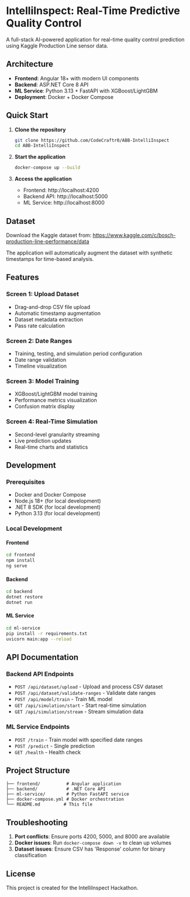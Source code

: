 # IntelliInspect: Real-Time Predictive Quality Control

A full-stack AI-powered application for real-time quality control prediction using Kaggle Production Line sensor data.

## Architecture

- **Frontend**: Angular 18+ with modern UI components
- **Backend**: ASP.NET Core 8 API
- **ML Service**: Python 3.13 + FastAPI with XGBoost/LightGBM
- **Deployment**: Docker + Docker Compose

## Quick Start

1. **Clone the repository**
   ```bash
   git clone https://github.com/CodeCraftr0/ABB-IntelliInspect
   cd ABB-IntelliInspect 
   ```

2. **Start the application**
   ```bash
   docker-compose up --build
   ```

3. **Access the application**
   - Frontend: http://localhost:4200
   - Backend API: http://localhost:5000
   - ML Service: http://localhost:8000

## Dataset

Download the Kaggle dataset from: https://www.kaggle.com/c/bosch-production-line-performance/data

The application will automatically augment the dataset with synthetic timestamps for time-based analysis.

## Features

### Screen 1: Upload Dataset
- Drag-and-drop CSV file upload
- Automatic timestamp augmentation
- Dataset metadata extraction
- Pass rate calculation

### Screen 2: Date Ranges
- Training, testing, and simulation period configuration
- Date range validation
- Timeline visualization

### Screen 3: Model Training
- XGBoost/LightGBM model training
- Performance metrics visualization
- Confusion matrix display

### Screen 4: Real-Time Simulation
- Second-level granularity streaming
- Live prediction updates
- Real-time charts and statistics

## Development

### Prerequisites
- Docker and Docker Compose
- Node.js 18+ (for local development)
- .NET 8 SDK (for local development)
- Python 3.13 (for local development)

### Local Development

#### Frontend
```bash
cd frontend
npm install
ng serve
```

#### Backend
```bash
cd backend
dotnet restore
dotnet run
```

#### ML Service
```bash
cd ml-service
pip install -r requirements.txt
uvicorn main:app --reload
```

## API Documentation

### Backend API Endpoints

- `POST /api/dataset/upload` - Upload and process CSV dataset
- `POST /api/dataset/validate-ranges` - Validate date ranges
- `POST /api/model/train` - Train ML model
- `GET /api/simulation/start` - Start real-time simulation
- `GET /api/simulation/stream` - Stream simulation data

### ML Service Endpoints

- `POST /train` - Train model with specified date ranges
- `POST /predict` - Single prediction
- `GET /health` - Health check

## Project Structure

```
├── frontend/          # Angular application
├── backend/           # .NET Core API
├── ml-service/        # Python FastAPI service
├── docker-compose.yml # Docker orchestration
└── README.md         # This file
```

## Troubleshooting

1. **Port conflicts**: Ensure ports 4200, 5000, and 8000 are available
2. **Docker issues**: Run `docker-compose down -v` to clean up volumes
3. **Dataset issues**: Ensure CSV has 'Response' column for binary classification

## License

This project is created for the IntelliInspect Hackathon.

